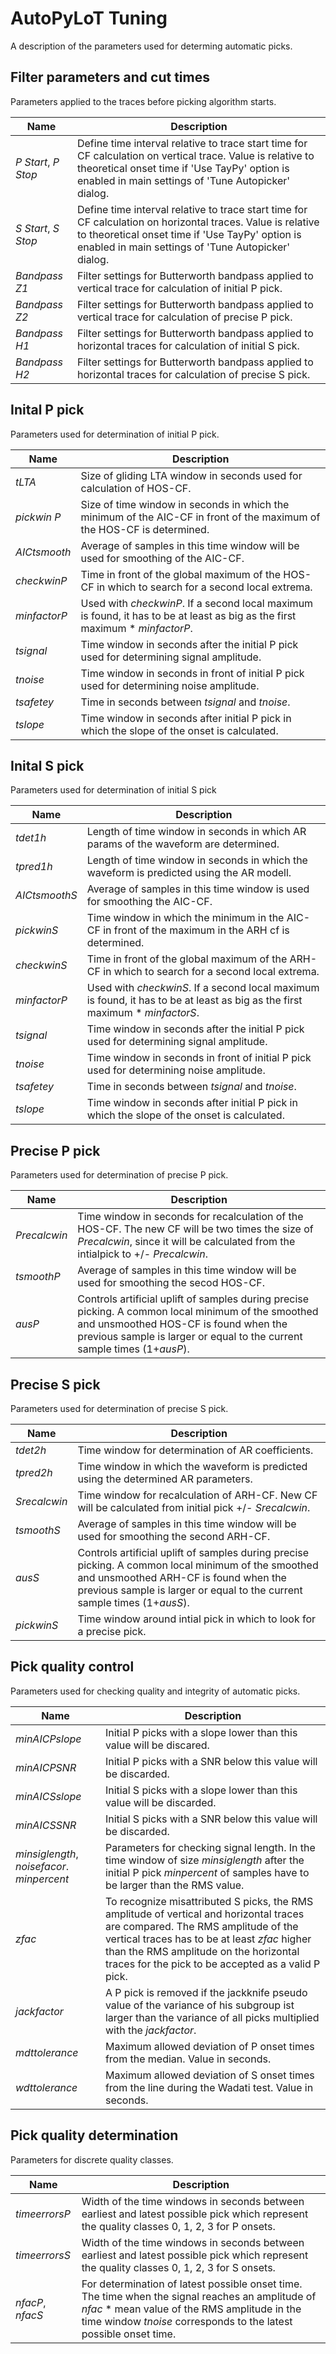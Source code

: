 # AutoPyLoT Tuning

A description of the parameters used for determing automatic picks.

## Filter parameters and cut times

Parameters applied to the traces before picking algorithm starts.

Name | Description
--- | ---
*P Start*, *P Stop* | Define time interval relative to trace start time for CF calculation on vertical trace. Value is relative to theoretical onset time if 'Use TayPy' option is enabled in main settings of 'Tune Autopicker' dialog.
*S Start*, *S Stop* | Define time interval relative to trace start time for CF calculation on horizontal traces. Value is relative to theoretical onset time if 'Use TayPy' option is enabled in main settings of 'Tune Autopicker' dialog.
*Bandpass Z1* | Filter settings for Butterworth bandpass applied to vertical trace for calculation of initial P pick.
*Bandpass Z2* | Filter settings for Butterworth bandpass applied to vertical trace for calculation of precise P pick.
*Bandpass H1* | Filter settings for Butterworth bandpass applied to horizontal traces for calculation of initial S pick.
*Bandpass H2* | Filter settings for Butterworth bandpass applied to horizontal traces for calculation of precise S pick.

## Inital P pick

Parameters used for determination of initial P pick.

Name | Description
--- | ---
*tLTA* | Size of gliding LTA window in seconds used for calculation of HOS-CF.
*pickwin P* | Size of time window in seconds in which the minimum of the AIC-CF in front of the maximum of the HOS-CF is determined.
*AICtsmooth* | Average of samples in this time window will be used for smoothing of the AIC-CF.
*checkwinP* | Time in front of the global maximum of the HOS-CF in which to search for a second local extrema.
*minfactorP* | Used with *checkwinP*. If a second local maximum is found, it has to be at least as big as the first maximum * *minfactorP*.
*tsignal* | Time window in seconds after the initial P pick used for determining signal amplitude.
*tnoise* | Time window in seconds in front of initial P pick used for determining noise amplitude.
*tsafetey* | Time in seconds between *tsignal* and *tnoise*.
*tslope* | Time window in seconds after initial P pick in which the slope of the onset is calculated.

## Inital S pick

Parameters used for determination of initial S pick

Name | Description
--- | ---
*tdet1h* | Length of time window in seconds in which AR params of the waveform are determined.
*tpred1h* | Length of time window in seconds in which the waveform is predicted using the AR modell.
*AICtsmoothS* | Average of samples in this time window is used for smoothing the AIC-CF.
*pickwinS* | Time window in which the minimum in the AIC-CF in front of the maximum in the ARH cf is determined.
*checkwinS* | Time in front of the global maximum of the ARH-CF in which to search for a second local extrema.
*minfactorP* | Used with *checkwinS*. If a second local maximum is found, it has to be at least as big as the first maximum * *minfactorS*.
*tsignal* | Time window in seconds after the initial P pick used for determining signal amplitude.
*tnoise* | Time window in seconds in front of initial P pick used for determining noise amplitude.
*tsafetey* | Time in seconds between *tsignal* and *tnoise*.
*tslope* | Time window in seconds after initial P pick in which the slope of the onset is calculated.

## Precise P pick

Parameters used for determination of precise P pick.

Name | Description
--- | ---
*Precalcwin* | Time window in seconds for recalculation of the HOS-CF. The new CF will be two times the size of *Precalcwin*, since it will be calculated from the intialpick to +/- *Precalcwin*.
*tsmoothP* | Average of samples in this time window will be used for smoothing the secod HOS-CF.
*ausP* | Controls artificial uplift of samples during precise picking. A common local minimum of the smoothed and unsmoothed HOS-CF is found when the previous sample is larger or equal to the current sample times (1+*ausP*).

## Precise S pick

Parameters used for determination of precise S pick.

Name | Description
--- | ---
*tdet2h* | Time window for determination of AR coefficients.
*tpred2h* | Time window in which the waveform is predicted using the determined AR parameters.
*Srecalcwin* | Time window for recalculation of ARH-CF. New CF will be calculated from initial pick +/- *Srecalcwin*.
*tsmoothS* | Average of samples in this time window will be used for smoothing the second ARH-CF.
*ausS* | Controls artificial uplift of samples during precise picking. A common local minimum of the smoothed and unsmoothed ARH-CF is found when the previous sample is larger or equal to the current sample times (1+*ausS*). 
*pickwinS* | Time window around intial pick in which to look for a precise pick.


## Pick quality control

Parameters used for checking quality and integrity of automatic picks.

Name | Description
--- | ---
*minAICPslope* | Initial P picks with a slope lower than this value will be discared.
*minAICPSNR* | Initial P picks with a SNR below this value will be discarded.
*minAICSslope* | Initial S picks with a slope lower than this value will be discarded.
*minAICSSNR* | Initial S picks with a SNR below this value will be discarded.
*minsiglength*, *noisefacor*. *minpercent* | Parameters for checking signal length. In the time window of size *minsiglength* after the initial P pick *minpercent* of samples have to be larger than the RMS value.
*zfac* | To recognize misattributed S picks, the RMS amplitude of vertical and horizontal traces are compared. The RMS amplitude of the vertical traces has to be at least *zfac* higher than the RMS amplitude on the horizontal traces for the pick to be accepted as a valid P pick.
*jackfactor* | A P pick is removed if the jackknife pseudo value of the variance of his subgroup ist larger than the variance of all picks multiplied with the *jackfactor*.
*mdttolerance* | Maximum allowed deviation of P onset times from the median. Value in seconds.
*wdttolerance* | Maximum allowed deviation of S onset times from the line during the Wadati test. Value in seconds.

## Pick quality determination

Parameters for discrete quality classes.

Name | Description
--- | ---
*timeerrorsP* | Width of the time windows in seconds between earliest and latest possible pick which represent the quality classes 0, 1, 2, 3 for P onsets.
*timeerrorsS* |  Width of the time windows in seconds between earliest and latest possible pick which represent the quality classes 0, 1, 2, 3 for S onsets.
*nfacP*, *nfacS* | For determination of latest possible onset time. The time when the signal reaches an amplitude of *nfac* * mean value of the RMS amplitude in the time window *tnoise* corresponds to the latest possible onset time.


